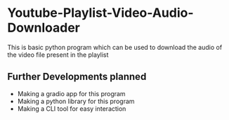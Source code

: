 # Youtube-Playlist-Video-Audio-Downloader

This is basic python program which can be used to download the audio of the video file present in the playlist

## Further Developments planned
- Making a gradio app for this program
- Making a python library for this program
- Making a CLI tool for easy interaction
